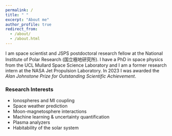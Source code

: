 ```yaml
---
permalink: /
title: " "
excerpt: "About me"
author_profile: true
redirect_from: 
  - /about/
  - /about.html
---
```

I am space scientist and JSPS postdoctoral research fellow at the National Institute of Polar Research (国立極地研究所).  I have a PhD in space physics from the UCL Mullard Space Science Laboratory and I am a former research intern at the NASA Jet Propulsion Laboratory. In 2023 I was awarded the _Alan Johnstone Prize for Outstanding Scientific Achievement_. 

### Research Interests
* Ionospheres and MI coupling
* Space weather prediction
* Moon-magnetosphere interactions
* Machine learning & uncertainty quantification
* Plasma analyzers
* Habitability of the solar system



